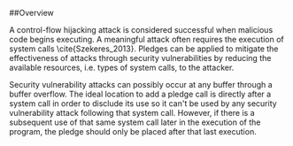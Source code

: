 ##Overview

A control-flow hijacking attack is considered successful when malicious code begins executing. A meaningful attack often requires the execution of system calls \cite{Szekeres_2013}. Pledges can be applied to mitigate the effectiveness of attacks through security vulnerabilities by reducing the available resources, i.e. types of system calls, to the attacker.

Security vulnerability attacks can possibly occur at any buffer through a buffer overflow.  The ideal location to add a pledge call is directly after a system call in order to disclude its use so it can't be used by any security vulnerability attack following that system call. However, if there is a subsequent use of that same system call later in the execution of the program, the pledge should only be placed after that last execution.

